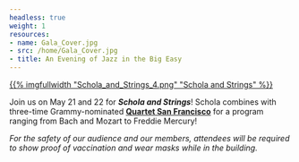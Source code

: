 ```yaml
---
headless: true
weight: 1
resources:
- name: Gala_Cover.jpg
- src: /home/Gala_Cover.jpg
- title: An Evening of Jazz in the Big Easy
---
```


<a href="https://scholacantorum.org/concerts/schola-and-strings/">
{{% imgfullwidth "Schola_and_Strings_4.png" "Schola and Strings" %}}
</a>

Join us on May 21 and 22 for _**Schola and Strings**_! Schola combines with three-time Grammy-nominated <a href="https://quartetsanfrancisco.com" target="_blank"><strong>Quartet San Francisco</strong></a> for a program ranging from Bach and Mozart to Freddie Mercury!

_For the safety of our audience and our members, attendees will be required to show proof of vaccination and wear masks while in the building._
